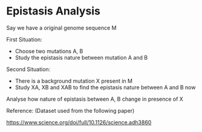 # Epistasis Analysis
Say we have a original genome sequence M

First Situation: 
- Choose two mutations A, B
- Study the epistasis nature between mutation A and B

Second Situation:
- There is a background mutation X present in M
- Study XA, XB and XAB to find the epistasis nature between A and B now

Analyse how nature of epistasis between A, B change in presence of X

Reference: (Dataset used from the following paper)

https://www.science.org/doi/full/10.1126/science.adh3860
